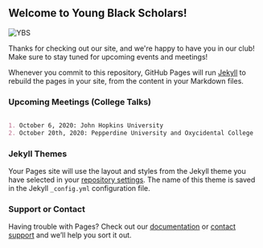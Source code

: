 ## Welcome to Young Black Scholars!
![YBS](https://images.app.goo.gl/2duXAuGxrrYcn5qg9)
<style>
h1 {color: blue;}
</style>
Thanks for checking out our site, and we're happy to have you in our club! Make sure to stay tuned for upcoming events and meetings!

Whenever you commit to this repository, GitHub Pages will run [Jekyll](https://jekyllrb.com/) to rebuild the pages in your site, from the content in your Markdown files.

### Upcoming Meetings (College Talks)

```markdown

1. October 6, 2020: John Hopkins University
2. October 20th, 2020: Pepperdine University and Oxycidental College

```

### Jekyll Themes

Your Pages site will use the layout and styles from the Jekyll theme you have selected in your [repository settings](https://github.com/PrinceOsaji/WHS-Young-Black-Scholars-YBS-/settings). The name of this theme is saved in the Jekyll `_config.yml` configuration file.

### Support or Contact

Having trouble with Pages? Check out our [documentation](https://docs.github.com/categories/github-pages-basics/) or [contact support](https://github.com/contact) and we’ll help you sort it out.
